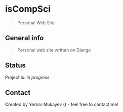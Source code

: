 # isCompSci
> Personal Web Site

## General info
> Personal web site written on Django 


## Status
Project is: _in progress_

## Contact
Created by Yernar Mukayev () - feel free to contact me!
